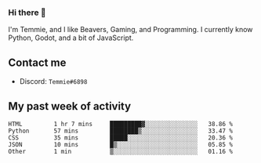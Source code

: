 ### Hi there 👋
I'm Temmie, and I like Beavers, Gaming, and Programming. I currently know Python, Godot, and a bit of JavaScript.

## Contact me
* Discord: `Temmie#6898`

## My past week of activity
<!--START_SECTION:waka-->

```text
HTML         1 hr 7 mins     █████████▓░░░░░░░░░░░░░░░   38.86 %
Python       57 mins         ████████▒░░░░░░░░░░░░░░░░   33.47 %
CSS          35 mins         █████░░░░░░░░░░░░░░░░░░░░   20.36 %
JSON         10 mins         █▒░░░░░░░░░░░░░░░░░░░░░░░   05.85 %
Other        1 min           ▒░░░░░░░░░░░░░░░░░░░░░░░░   01.16 %
```

<!--END_SECTION:waka-->

